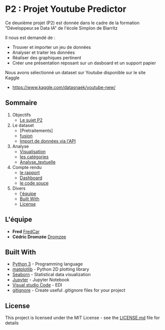 # P2 : Projet Youtube Predictor

Ce deuxième projet (P2) est donnée dans le cadre de la formation "Développeur.se Data IA" de l'école Simplon de Biarritz

Il nous est demandé de :
* Trouver et importer un jeu de données
* Analyser et traiter les données
* Réaliser des graphiques pertinent
* Créer une présentation reposant sur un dasboard et un support papier

Nous avons sélectionné un dataset sur Youtube disponible sur le site Kaggle
* https://www.kaggle.com/datasnaek/youtube-new/

## Sommaire

1. Objectifs
    - [Le sujet P2](P2_sujet.ipynb)
2. Le dataset
    - [Pretraitements]
    - [fusion](./fusion/fusion.ipynb)
    - [Import de données via l'API](./api/api2.ipynb)
3. Analyse
    - [Visualisation](./visu/visu.ipynb)
    - [les catégories](./visu/cat.ipynb)
    - [Analyse_textuelle](./words/Analyse_textuelle.ipynb)
4. Compte rendu
    - [le rapport](rapport.ipynb)
    - [Dashboard]()
    - [le code souce](https://github.com/DROMZEE/Youtube-Predictor)
5. Divers
    - [l'équipe]()
    - [Built With]()
    - [License]()



## L'équipe

* **Fred** [FredCar](https://github.com/FredCar)
* **Cédric Dromzée** [Dromzee](https://github.com/Dromzee)

## Built With

* [Python 3](https://www.python.org/) - Programming language
* [matplotlib](https://matplotlib.org/) - Python 2D plotting library
* [Seaborn](https://seaborn.pydata.org/) - Statistical data visualization
* [Jupyter](https://jupyter.org/) - Jupyter Notebook
* [Visual studio Code](https://code.visualstudio.com/) - EDI
* [gitignore](https://www.gitignore.io/) - Create useful .gitignore files for your project

## License

This project is licensed under the MIT License - see the [LICENSE.md](LICENSE.md) file for details